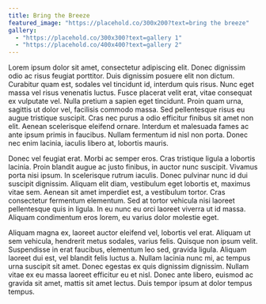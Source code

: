 ```yaml
---
title: Bring the Breeze
featured_image: "https://placehold.co/300x200?text=bring the breeze"
gallery:
  - "https://placehold.co/300x300?text=gallery 1"
  - "https://placehold.co/400x400?text=gallery 2"
---
```




Lorem ipsum dolor sit amet, consectetur adipiscing elit. Donec dignissim odio ac risus feugiat porttitor. Duis dignissim posuere elit non dictum. Curabitur quam est, sodales vel tincidunt id, interdum quis risus. Nunc eget massa vel risus venenatis luctus. Fusce placerat velit erat, vitae consequat ex vulputate vel. Nulla pretium a sapien eget tincidunt. Proin quam urna, sagittis ut dolor vel, facilisis commodo massa. Sed pellentesque risus eu augue tristique suscipit. Cras nec purus a odio efficitur finibus sit amet non elit. Aenean scelerisque eleifend ornare. Interdum et malesuada fames ac ante ipsum primis in faucibus. Nullam fermentum id nisl non porta. Donec nec enim lacinia, iaculis libero at, lobortis mauris.

Donec vel feugiat erat. Morbi ac semper eros. Cras tristique ligula a lobortis lacinia. Proin blandit augue ac justo finibus, in auctor nunc suscipit. Vivamus porta nisi ipsum. In scelerisque rutrum iaculis. Donec pulvinar nunc id dui suscipit dignissim. Aliquam elit diam, vestibulum eget lobortis et, maximus vitae sem. Aenean sit amet imperdiet est, a vestibulum tortor. Cras consectetur fermentum elementum. Sed at tortor vehicula nisi laoreet pellentesque quis in ligula. In eu nunc eu orci laoreet viverra ut id massa. Aliquam condimentum eros lorem, eu varius dolor molestie eget.

Aliquam magna ex, laoreet auctor eleifend vel, lobortis vel erat. Aliquam ut sem vehicula, hendrerit metus sodales, varius felis. Quisque non ipsum velit. Suspendisse in erat faucibus, elementum leo sed, gravida ligula. Aliquam laoreet dui est, vel blandit felis luctus a. Nullam lacinia nunc mi, ac tempus urna suscipit sit amet. Donec egestas ex quis dignissim dignissim. Nullam vitae ex eu massa laoreet efficitur eu et nisl. Donec ante libero, euismod ac gravida sit amet, mattis sit amet lectus. Duis tempor ipsum at dolor tempus tempus. 
